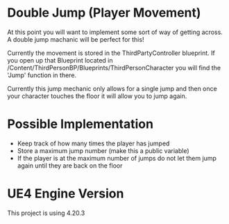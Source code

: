 # Double Jump (Player Movement)
At this point you will want to implement some sort of way of getting across.
A double jump machanic will be perfect for this!

Currently the movement is stored in the ThirdPartyController blueprint.
If you open up that Blueprint located in /Content/ThirdPersonBP/Blueprints/ThirdPersonCharacter you will find the 'Jump' function in there.

Currently this jump mechanic only allows for a single jump and then once your character touches the floor it will allow you to jump again.


# Possible Implementation
 - Keep track of how many times the player has jumped
 - Store a maximum jump number (make this a public variable)
 - If the player is at the maximum number of jumps do not let them jump again until they are back on the floor

# UE4 Engine Version
This project is using 4.20.3